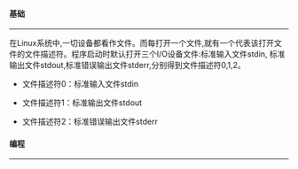 #### 基础
-------------------------------------------------------------------------
   在Linux系统中,一切设备都看作文件。而每打开一个文件,就有一个代表该打开文件的文件描述符。程序启动时默认打开三个I/O设备文件:标准输入文件stdin,
标准输出文件stdout,标准错误输出文件stderr,分别得到文件描述符0,1,2。

- 文件描述符0：标准输入文件stdin

- 文件描述符1：标准输出文件stdout

- 文件描述符2：标准错误输出文件stderr

#### 编程
--------------------------------------------------------------------------

